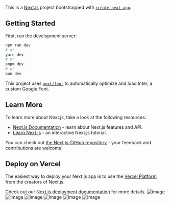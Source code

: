 This is a [Next.js](https://nextjs.org/) project bootstrapped with [`create-next-app`](https://github.com/vercel/next.js/tree/canary/packages/create-next-app).

## Getting Started

First, run the development server:

```bash
npm run dev
# or
yarn dev
# or
pnpm dev
# or
bun dev
```




This project uses [`next/font`](https://nextjs.org/docs/basic-features/font-optimization) to automatically optimize and load Inter, a custom Google Font.

## Learn More

To learn more about Next.js, take a look at the following resources:

- [Next.js Documentation](https://nextjs.org/docs) - learn about Next.js features and API.
- [Learn Next.js](https://nextjs.org/learn) - an interactive Next.js tutorial.

You can check out [the Next.js GitHub repository](https://github.com/vercel/next.js/) - your feedback and contributions are welcome!

## Deploy on Vercel

The easiest way to deploy your Next.js app is to use the [Vercel Platform](https://vercel.com/new?utm_medium=default-template&filter=next.js&utm_source=create-next-app&utm_campaign=create-next-app-readme) from the creators of Next.js.

Check out our [Next.js deployment documentation](https://nextjs.org/docs/deployment) for more details.
![image](https://github.com/user-attachments/assets/65774cd5-f39c-4265-9e31-681faff826e3)
![image](https://github.com/user-attachments/assets/1d0d4cb3-632a-401d-af84-e24338dc2032)
![image](https://github.com/user-attachments/assets/8691f128-721d-459f-bafa-33ffc0725d07)
![image](https://github.com/user-attachments/assets/d2f22f49-c60a-466d-9318-eacf9430386d)
![image](https://github.com/user-attachments/assets/dab35632-41af-4c14-b4f5-374332a50aa3)
![image](https://github.com/user-attachments/assets/a5182847-ee9a-4578-8a32-290659015277)




